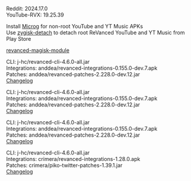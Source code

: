 Reddit: 2024.17.0  
YouTube-RVX: 19.25.39  

Install [Microg](https://github.com/ReVanced/GmsCore/releases) for non-root YouTube and YT Music APKs  
Use [zygisk-detach](https://github.com/j-hc/zygisk-detach) to detach root ReVanced YouTube and YT Music from Play Store  

[revanced-magisk-module](https://github.com/j-hc/revanced-magisk-module)
  
CLI: j-hc/revanced-cli-4.6.0-all.jar  
Integrations: anddea/revanced-integrations-0.155.0-dev.7.apk  
Patches: anddea/revanced-patches-2.228.0-dev.12.jar  
[Changelog](https://github.com/anddea/revanced-patches/releases/tag/v2.228.0-dev.12)

CLI: j-hc/revanced-cli-4.6.0-all.jar  
Integrations: anddea/revanced-integrations-0.155.0-dev.7.apk  
Patches: anddea/revanced-patches-2.228.0-dev.12.jar  
[Changelog](https://github.com/anddea/revanced-patches/releases/tag/v2.228.0-dev.12)

CLI: j-hc/revanced-cli-4.6.0-all.jar  
Integrations: anddea/revanced-integrations-0.155.0-dev.7.apk  
Patches: anddea/revanced-patches-2.228.0-dev.12.jar  
[Changelog](https://github.com/anddea/revanced-patches/releases/tag/v2.228.0-dev.12)

CLI: j-hc/revanced-cli-4.6.0-all.jar  
Integrations: crimera/revanced-integrations-1.28.0.apk  
Patches: crimera/piko-twitter-patches-1.39.1.jar  
[Changelog](https://github.com/crimera/piko/releases/tag/v1.39.1)  
